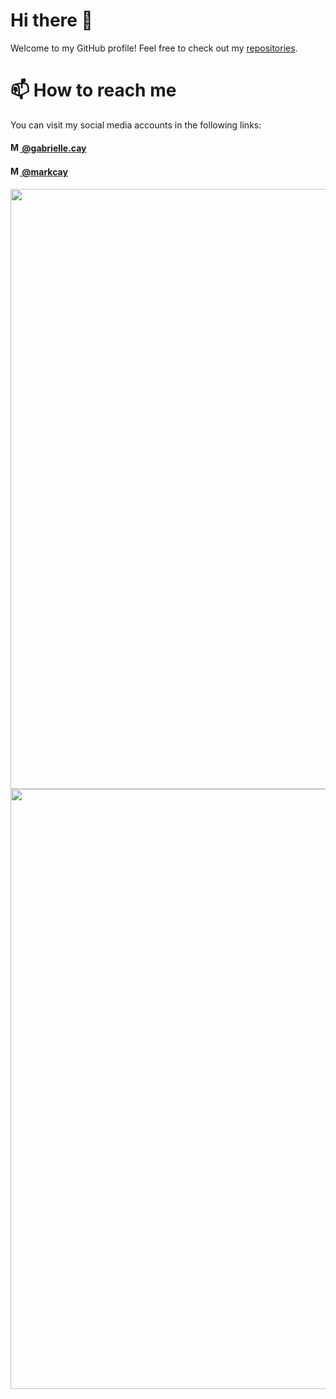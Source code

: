 
# Hi there 👋

<!--img title="Halloween background in flat design Free Vector" src="https://image.freepik.com/free-vector/halloween-background-flat-design_52683-43845.jpg" /-->

Welcome to my GitHub profile! Feel free to check out my [repositories](https://github.com/MarkCay?tab=repositories).

# 📫 How to reach me
You can visit my social media accounts in the following links:
#### [<img title="My Facebook profile" alt="My Facebook profile" height=15 width=15 src="https://static.xx.fbcdn.net/rsrc.php/yD/r/d4ZIVX-5C-b.ico" /> @gabrielle.cay](https://www.facebook.com/Gabrielle.Cay)
#### [<img title="My YouTube channel" alt="My YouTube channel" height=15 width=15 src="https://www.youtube.com/s/desktop/a90036ea/img/favicon.ico" /> @markcay](https://www.youtube.com/MarkCay)



<a title="Mark Cay's Most Used Languages" href="https://github.com/MarkCay?tab=repositories"><img align="center" style="width: 100vw" src='https://github-readme-stats.vercel.app/api/top-langs/?username=markcay&theme=light&bg_color=201E1E&text_color=ffffff&title_color=ffffff' /></a>
<a title="Mark Cay's GitHub Stats" href="https://github.com/MarkCay?tab=repositories"><img align="center" style="width: 100vw" src='https://github-readme-stats.vercel.app/api?username=markcay&&show_icons=true&title_color=ffffff&icon_color=6920b0&text_color=daf7dc&bg_color=201E1E&include_all_commits=true' /></a>

<!-- 🔭 I’m currently working at [Zerobstacle Technologies](https://zerobstacle.dev/)
<!--- 🌱 I love topicsin web development-->
<!-- 👯 I’m looking to collaborate on ...
- 🤔 I’m looking for help with ...
- 💬 Ask me about ...
- 📫 How to reach me: ...
- 😄 Pronouns: ...
- ⚡ Fun fact: ...-->

